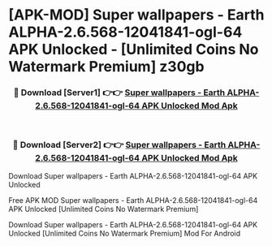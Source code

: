 # [APK-MOD] Super wallpapers - Earth ALPHA-2.6.568-12041841-ogl-64 APK Unlocked - [Unlimited Coins No Watermark Premium] z30gb



<div align="center">
<h3>🔴 Download [Server1] 👉👉 <a href="https://momento.my/?title=Super_wallpapers_-_Earth_ALPHA-2.6.568-12041841-ogl-64_APK_Unlocked">Super wallpapers - Earth ALPHA-2.6.568-12041841-ogl-64 APK Unlocked Mod Apk</a></h3><br>

<h3>🔴 Download [Server2] 👉👉 <a href="https://momento.my/?title=Super_wallpapers_-_Earth_ALPHA-2.6.568-12041841-ogl-64_APK_Unlocked">Super wallpapers - Earth ALPHA-2.6.568-12041841-ogl-64 APK Unlocked Mod Apk</a></h3>
</div>



Download Super wallpapers - Earth ALPHA-2.6.568-12041841-ogl-64 APK Unlocked 

Free APK MOD Super wallpapers - Earth ALPHA-2.6.568-12041841-ogl-64 APK Unlocked [Unlimited Coins No Watermark Premium]

Download Super wallpapers - Earth ALPHA-2.6.568-12041841-ogl-64 APK Unlocked [Unlimited Coins No Watermark Premium] Mod For Android
